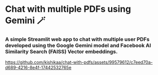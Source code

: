 # Chat with multiple PDFs using Gemini 🪄
### A simple Streamlit web app to chat with multiple user PDFs developed using the Google Gemini model and Facebook AI Similarity Search (FAISS) Vector embeddings.

https://github.com/kishikaa/chat-with-pdfs/assets/99579612/c7eed70a-d689-4216-8e4f-17442532765e


